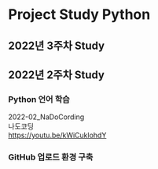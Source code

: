 
# Project Study Python
## 2022년 3주차 Study


## 2022년 2주차 Study

### Python 언어 학습
2022-02_NaDoCording\
나도코딩\
https://youtu.be/kWiCuklohdY

### GitHub 업로드 환경 구축
